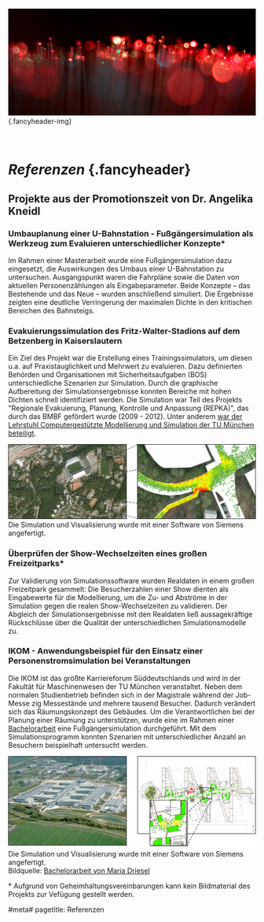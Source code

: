 ![](/img/accurate-bild-start.jpg) {.fancyheader-img}
# <br /> *Referenzen* {.fancyheader}

## Projekte aus der Promotionszeit von Dr. Angelika Kneidl

### Umbauplanung einer U-Bahnstation - Fußgängersimulation als Werkzeug zum Evaluieren unterschiedlicher Konzepte*
Im Rahmen einer Masterarbeit wurde eine Fußgängersimulation dazu eingesetzt, die Auswirkungen des Umbaus einer U-Bahnstation zu untersuchen.
Ausgangspunkt waren die Fahrpläne sowie die Daten von aktuellen Personenzählungen als Eingabeparameter. 
Beide Konzepte – das Bestehende und das Neue – wurden anschließend simuliert. 
Die Ergebnisse zeigten eine deutliche Verringerung der maximalen Dichte in den kritischen Bereichen des Bahnsteigs.

### Evakuierungssimulation des Fritz-Walter-Stadions auf dem Betzenberg in Kaiserslautern
Ein Ziel des Projekt war die Erstellung eines Trainingssimulators, um diesen u.a. auf Praxistauglichkeit und Mehrwert zu evaluieren.
Dazu definierten Behörden und Organisationen mit Sicherheitsaufgaben (BOS) unterschiedliche Szenarien zur Simulation.
Durch die graphische Aufbereitung der Simulationsergebnisse konnten Bereiche mit hohen Dichten schnell identifiziert werden.
Die Simulation war Teil des Projekts "Regionale Evakuierung, Planung, Kontrolle und Anpassung (REPKA)", das durch das BMBF gefördert wurde (2009 - 2012).
Unter anderem [war der Lehrstuhl Computergestützte Modellierung und Simulation der TU München beteiligt](http://www.repka-evakuierung.de/index.php?Site=Partner#repka-tum).

![Simulation Fritz-Walter-Stadion auf dem Betzenberg in Kaiserslautern](/img/referenzen-kaiserslautern.jpg)
Die Simulation und Visualisierung wurde mit einer Software von Siemens angefertigt.

### Überprüfen der Show-Wechselzeiten eines großen Freizeitparks*
Zur Validierung von Simulationssoftware wurden Realdaten in einem großen Freizeitpark gesammelt: 
Die Besucherzahlen einer Show dienten als Eingabewerte für die Modellierung, um die Zu- und Abströme in der Simulation gegen die realen Show-Wechselzeiten zu validieren. 
Der Abgleich der Simulationsergebnisse mit den Realdaten ließ aussagekräftige Rückschlüsse über die Qualität der unterschiedlichen Simulationsmodelle zu.

### IKOM - Anwendungsbeispiel für den Einsatz einer Personenstromsimulation bei Veranstaltungen 
Die IKOM ist das größte Karriereforum Süddeutschlands und wird in der Fakultät für Maschinenwesen der TU München veranstaltet.
Neben dem normalen Studienbetrieb befinden sich in der Magistrale während der Job-Messe zig Messestände und mehrere tausend Besucher.
Dadurch verändert sich das Räumungskonzept des Gebäudes.
Um die Verantwortlichen bei der Planung einer Räumung zu unterstützen, wurde eine im Rahmen einer [Bachelorarbeit](http://www.cms.bgu.tum.de/publications/theses/driesel_2012_kneidl.pdf) eine Fußgängersimulation durchgeführt.
Mit dem Simulationsprogramm konnten Szenarien mit unterschiedlicher Anzahl an Besuchern beispielhaft untersucht werden.

![TUM, Fakultät für Maschinenwesen, Luftaufnahme und Simulationsergebnis Engstelle](/img/referenzen-ikom.jpg)
Die Simulation und Visualisierung wurde mit einer Software von Siemens angefertigt.<br />
Bildquelle: [Bachelorarbeit von Maria Driesel](http://www.cms.bgu.tum.de/publications/theses/driesel_2012_kneidl.pdf)

\* Aufgrund von Geheimhaltungsvereinbarungen kann kein Bildmaterial des Projekts zur Vefügung gestellt werden.

#meta#
pagetitle: Referenzen

